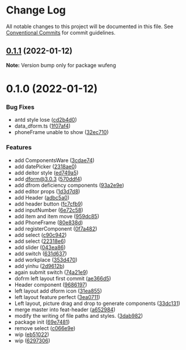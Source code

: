 # Change Log

All notable changes to this project will be documented in this file.
See [Conventional Commits](https://conventionalcommits.org) for commit guidelines.

## [0.1.1](https://github.com/alitajs/wufeng/compare/wufeng@0.1.0...wufeng@0.1.1) (2022-01-12)

**Note:** Version bump only for package wufeng





# 0.1.0 (2022-01-12)


### Bug Fixes

* antd style lose ([cd2b4d0](https://github.com/alitajs/wufeng/commit/cd2b4d0549f21960baf5648227b4d09b13ffb088))
* data_dform.ts ([1f07af4](https://github.com/alitajs/wufeng/commit/1f07af466e6b72ea89d0c0049bfbc2c866f7f241))
* phoneFrame unable to show ([32ec710](https://github.com/alitajs/wufeng/commit/32ec710a1251018774a0285a6556587e2d0dd0dd))


### Features

* add ComponentsWare ([3cdae74](https://github.com/alitajs/wufeng/commit/3cdae74750a236f2717195212e51ba41355b6902))
* add datePicker ([2318ae0](https://github.com/alitajs/wufeng/commit/2318ae0133725131a7e78f296cbcbd6ccaa1fd3d))
* add deitor style ([ed749a5](https://github.com/alitajs/wufeng/commit/ed749a591ff9b9b43f0c4fee1643a2f3bed9def8))
* add dform@3.0.3 ([570ddf4](https://github.com/alitajs/wufeng/commit/570ddf4e10026b1c9eed43f3e7d9ae9b7ee443b5))
* add dfrom deficiency components ([93a2e9e](https://github.com/alitajs/wufeng/commit/93a2e9ebfa226a18907b72937d55d3c5026af9be))
* add editor props ([1d3d7d8](https://github.com/alitajs/wufeng/commit/1d3d7d83e110903d1130cff92baa4c6be7b42ed5))
* add Header ([adbc5a0](https://github.com/alitajs/wufeng/commit/adbc5a065ab50d864fd98f74cb61dafae484ce87))
* add header button ([fc7cfb9](https://github.com/alitajs/wufeng/commit/fc7cfb99db5f4a1ba306ebda1dd80130adfe5cf8))
* add inputNumber ([6e72c58](https://github.com/alitajs/wufeng/commit/6e72c5874d54cd3f79bb8b83e6fb70d3cb769bd3))
* add item and item move ([959dc85](https://github.com/alitajs/wufeng/commit/959dc859fce4a8bd41259043f0ea80b856058aa0))
* add PhoneFrame ([80e838d](https://github.com/alitajs/wufeng/commit/80e838d3862513773704f1da747f19efdcc5825c))
* add registerComponent ([0f7a482](https://github.com/alitajs/wufeng/commit/0f7a4821b3ca4feabd129b6754c3d95170b59c17))
* add select ([c90c942](https://github.com/alitajs/wufeng/commit/c90c942687e832b4c975905b0e29b3ff017a041d))
* add select ([22318e6](https://github.com/alitajs/wufeng/commit/22318e6f706ad5ba64148a0d072e343cc9e0ac61))
* add slider ([043ea86](https://github.com/alitajs/wufeng/commit/043ea8658bb39c47c59a6e8596aa608e2ad0f5a4))
* add switch ([631d637](https://github.com/alitajs/wufeng/commit/631d637cdd25492be4bf9b9b749fbc994dd4b674))
* add workplace ([353d470](https://github.com/alitajs/wufeng/commit/353d4703b86f6742c0a5e8e4882531ec92520987))
* add yinhu ([2d9612b](https://github.com/alitajs/wufeng/commit/2d9612b8a9c8fd6b23fc49742167b4268514eb92))
* again submit switch ([74a21e9](https://github.com/alitajs/wufeng/commit/74a21e90b8c269b916f87c097f667cf942672d3b))
* dofrm left layout first commit ([ae366d5](https://github.com/alitajs/wufeng/commit/ae366d537cd0b6c3b2ee4416e2ed8fe5a36e4991))
* Header component ([9686197](https://github.com/alitajs/wufeng/commit/968619717c5a6687897feb9ec37e79b2dcb80ea2))
* left layout add dform icon ([31ea855](https://github.com/alitajs/wufeng/commit/31ea8558ef0b7c104c1a2ee4fd81ce021335b52c))
* left layout feature perfect ([3ea0711](https://github.com/alitajs/wufeng/commit/3ea0711ceebbe67a1e404851dd5f64d0e7db9036))
* Left layout, picture drag and drop to generate components ([33dc131](https://github.com/alitajs/wufeng/commit/33dc131ec49b674d71a352001f57ddce5874ca43))
* merge master into feat-header ([a652984](https://github.com/alitajs/wufeng/commit/a652984da81f4ca2596e97ff9e31e4e4bafa9a74))
* modify the writing of file paths and styles. ([3dab982](https://github.com/alitajs/wufeng/commit/3dab98298f07163a82b54203a5f7118b0932a491))
* package init ([69e7481](https://github.com/alitajs/wufeng/commit/69e74819ab5192cbc943a025fc06bb5a9e4903af))
* remove select ([c066e9e](https://github.com/alitajs/wufeng/commit/c066e9e88acc9a3288ced886f14fe5cd1e4a876d))
* wip ([eb51022](https://github.com/alitajs/wufeng/commit/eb510223d5ac1f8c501c5968102e36016e189873))
* wip ([6297306](https://github.com/alitajs/wufeng/commit/6297306b89531473a83e3cd0af81d302769afafd))
